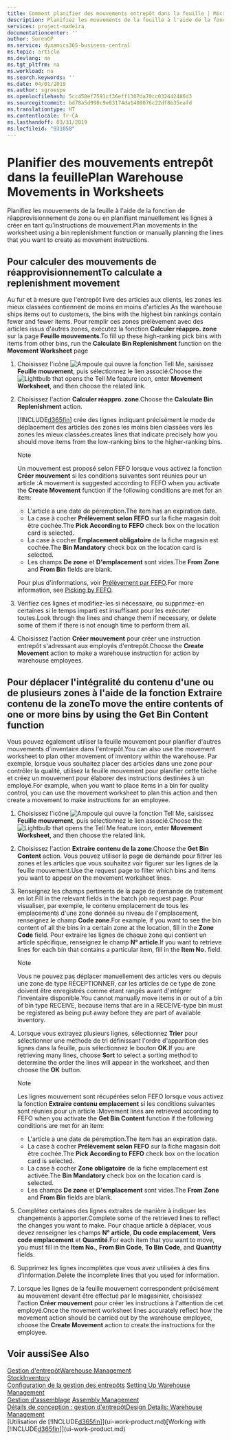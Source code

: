 ```yaml
---
title: Comment planifier des mouvements entrepôt dans la feuille | Microsoft Docs
description: Planifiez les mouvements de la feuille à l'aide de la fonction de réapprovisionnement de zone ou en planifiant manuellement les lignes à créer en tant qu'instructions de mouvement.
services: project-madeira
documentationcenter: ''
author: SorenGP
ms.service: dynamics365-business-central
ms.topic: article
ms.devlang: na
ms.tgt_pltfrm: na
ms.workload: na
ms.search.keywords: ''
ms.date: 04/01/2019
ms.author: sgroespe
ms.openlocfilehash: 5cc450ef7591cf36eff1307da70cc032442486d3
ms.sourcegitcommit: bd78a5d990c9e83174da1409076c22df8b35eafd
ms.translationtype: HT
ms.contentlocale: fr-CA
ms.lasthandoff: 03/31/2019
ms.locfileid: "931058"
---
```

# <a name="plan-warehouse-movements-in-worksheets"></a><span data-ttu-id="4ae21-103">Planifier des mouvements entrepôt dans la feuille</span><span class="sxs-lookup"><span data-stu-id="4ae21-103">Plan Warehouse Movements in Worksheets</span></span>
<span data-ttu-id="4ae21-104">Planifiez les mouvements de la feuille à l'aide de la fonction de réapprovisionnement de zone ou en planifiant manuellement les lignes à créer en tant qu'instructions de mouvement.</span><span class="sxs-lookup"><span data-stu-id="4ae21-104">Plan movements in the worksheet using a bin replenishment function or manually planning the lines that you want to create as movement instructions.</span></span>  

## <a name="to-calculate-a-replenishment-movement"></a><span data-ttu-id="4ae21-105">Pour calculer des mouvements de réapprovisionnement</span><span class="sxs-lookup"><span data-stu-id="4ae21-105">To calculate a replenishment movement</span></span>  
<span data-ttu-id="4ae21-106">Au fur et à mesure que l'entrepôt livre des articles aux clients, les zones les mieux classées contiennent de moins en moins d'articles.</span><span class="sxs-lookup"><span data-stu-id="4ae21-106">As the warehouse ships items out to customers, the bins with the highest bin rankings contain fewer and fewer items.</span></span> <span data-ttu-id="4ae21-107">Pour remplir ces zones prélèvement avec des articles issus d'autres zones, exécutez la fonction **Calculer réappro. zone** sur la page **Feuille mouvements**.</span><span class="sxs-lookup"><span data-stu-id="4ae21-107">To fill up these high-ranking pick bins with items from other bins, run the **Calculate Bin Replenishment** function on the **Movement Worksheet** page</span></span>

1.  <span data-ttu-id="4ae21-108">Choisissez l'icône ![Ampoule qui ouvre la fonction Tell Me](media/ui-search/search_small.png "Dites-moi ce que vous voulez faire"), saisissez **Feuille mouvement**, puis sélectionnez le lien associé.</span><span class="sxs-lookup"><span data-stu-id="4ae21-108">Choose the ![Lightbulb that opens the Tell Me feature](media/ui-search/search_small.png "Tell me what you want to do") icon, enter **Movement Worksheet**, and then choose the related link.</span></span>  
2.  <span data-ttu-id="4ae21-109">Choisissez l'action **Calculer réappro. zone**.</span><span class="sxs-lookup"><span data-stu-id="4ae21-109">Choose the **Calculate Bin Replenishment** action.</span></span>  

    [!INCLUDE[d365fin](includes/d365fin_md.md)] <span data-ttu-id="4ae21-110">crée des lignes indiquant précisément le mode de déplacement des articles des zones les moins bien classées vers les zones les mieux classées.</span><span class="sxs-lookup"><span data-stu-id="4ae21-110">creates lines that indicate precisely how you should move items from the low-ranking bins to the higher-ranking bins.</span></span>  

    > [!NOTE]  
    >  <span data-ttu-id="4ae21-111">Un mouvement est proposé selon FEFO lorsque vous activez la fonction **Créer mouvement** si les conditions suivantes sont réunies pour un article :</span><span class="sxs-lookup"><span data-stu-id="4ae21-111">A movement is suggested according to FEFO when you activate the **Create Movement** function if the following conditions are met for an item:</span></span>  
    >   
    >  -   <span data-ttu-id="4ae21-112">L'article a une date de péremption.</span><span class="sxs-lookup"><span data-stu-id="4ae21-112">The item has an expiration date.</span></span>  
    > -   <span data-ttu-id="4ae21-113">La case à cocher **Prélèvement selon FEFO** sur la fiche magasin doit être cochée.</span><span class="sxs-lookup"><span data-stu-id="4ae21-113">The **Pick According to FEFO** check box on the location card is selected.</span></span>  
    > -   <span data-ttu-id="4ae21-114">La case à cocher **Emplacement obligatoire** de la fiche magasin est cochée.</span><span class="sxs-lookup"><span data-stu-id="4ae21-114">The **Bin Mandatory** check box on the location card is selected.</span></span>  
    > -   <span data-ttu-id="4ae21-115">Les champs **De zone** et **D'emplacement** sont vides.</span><span class="sxs-lookup"><span data-stu-id="4ae21-115">The **From Zone** and **From Bin** fields are blank.</span></span>  

    <span data-ttu-id="4ae21-116">Pour plus d'informations, voir [Prélèvement par FEFO](warehouse-picking-by-fefo.md).</span><span class="sxs-lookup"><span data-stu-id="4ae21-116">For more information, see [Picking by FEFO](warehouse-picking-by-fefo.md).</span></span>  

3.  <span data-ttu-id="4ae21-117">Vérifiez ces lignes et modifiez-les si nécessaire, ou supprimez-en certaines si le temps imparti est insuffisant pour les exécuter toutes.</span><span class="sxs-lookup"><span data-stu-id="4ae21-117">Look through the lines and change them if necessary, or delete some of them if there is not enough time to perform them all.</span></span>  
4.  <span data-ttu-id="4ae21-118">Choisissez l'action **Créer mouvement** pour créer une instruction entrepôt s'adressant aux employés d'entrepôt.</span><span class="sxs-lookup"><span data-stu-id="4ae21-118">Choose the **Create Movement** action to make a warehouse instruction for action by warehouse employees.</span></span>  

## <a name="to-move-the-entire-contents-of-one-or-more-bins-by-using-the-get-bin-content-function"></a><span data-ttu-id="4ae21-119">Pour déplacer l'intégralité du contenu d'une ou de plusieurs zones à l'aide de la fonction Extraire contenu de la zone</span><span class="sxs-lookup"><span data-stu-id="4ae21-119">To move the entire contents of one or more bins by using the Get Bin Content function</span></span>  
<span data-ttu-id="4ae21-120">Vous pouvez également utiliser la feuille mouvement pour planifier d'autres mouvements d'inventaire dans l'entrepôt.</span><span class="sxs-lookup"><span data-stu-id="4ae21-120">You can also use the movement worksheet to plan other movement of inventory within the warehouse.</span></span> <span data-ttu-id="4ae21-121">Par exemple, lorsque vous souhaitez placer des articles dans une zone pour contrôler la qualité, utilisez la feuille mouvement pour planifier cette tâche et créez un mouvement pour élaborer des instructions destinées à un employé.</span><span class="sxs-lookup"><span data-stu-id="4ae21-121">For example, when you want to place items in a bin for quality control, you can use the movement worksheet to plan this action and then create a movement to make instructions for an employee.</span></span>  

1.  <span data-ttu-id="4ae21-122">Choisissez l'icône ![Ampoule qui ouvre la fonction Tell Me](media/ui-search/search_small.png "Dites-moi ce que vous voulez faire"), saisissez **Feuille mouvement**, puis sélectionnez le lien associé.</span><span class="sxs-lookup"><span data-stu-id="4ae21-122">Choose the ![Lightbulb that opens the Tell Me feature](media/ui-search/search_small.png "Tell me what you want to do") icon, enter **Movement Worksheet**, and then choose the related link.</span></span>  
2.  <span data-ttu-id="4ae21-123">Choisissez l'action **Extraire contenu de la zone**.</span><span class="sxs-lookup"><span data-stu-id="4ae21-123">Choose the **Get Bin Content** action.</span></span> <span data-ttu-id="4ae21-124">Vous pouvez utiliser la page de demande pour filtrer les zones et les articles que vous souhaitez voir figurer sur les lignes de la feuille mouvement.</span><span class="sxs-lookup"><span data-stu-id="4ae21-124">Use the request page to filter which bins and items you want to appear on the movement worksheet lines.</span></span>  
3.  <span data-ttu-id="4ae21-125">Renseignez les champs pertinents de la page de demande de traitement en lot.</span><span class="sxs-lookup"><span data-stu-id="4ae21-125">Fill in the relevant fields in the batch job request page.</span></span> <span data-ttu-id="4ae21-126">Pour visualiser, par exemple, le contenu emplacement de tous les emplacements d'une zone donnée au niveau de l'emplacement, renseignez le champ **Code zone**.</span><span class="sxs-lookup"><span data-stu-id="4ae21-126">For example, if you want to see the bin content of all the bins in a certain zone at the location, fill in the **Zone Code** field.</span></span> <span data-ttu-id="4ae21-127">Pour extraire les lignes de chaque zone qui contient un article spécifique, renseignez le champ **N° article**.</span><span class="sxs-lookup"><span data-stu-id="4ae21-127">If you want to retrieve lines for each bin that contains a particular item, fill in the **Item No.** field.</span></span>  

    > [!NOTE]  
    >  <span data-ttu-id="4ae21-128">Vous ne pouvez pas déplacer manuellement des articles vers ou depuis une zone de type RÉCEPTIONNER, car les articles de ce type de zone doivent être enregistrés comme étant rangés avant d'intégrer l'inventaire disponible.</span><span class="sxs-lookup"><span data-stu-id="4ae21-128">You cannot manually move items in or out of a bin of bin type RECEIVE, because items that are in a RECEIVE-type bin must be registered as being put away before they are part of available inventory.</span></span>  

4.  <span data-ttu-id="4ae21-129">Lorsque vous extrayez plusieurs lignes, sélectionnez **Trier** pour sélectionner une méthode de tri définissant l'ordre d'apparition des lignes dans la feuille, puis sélectionnez le bouton **OK**.</span><span class="sxs-lookup"><span data-stu-id="4ae21-129">If you are retrieving many lines, choose **Sort** to select a sorting method to determine the order the lines will appear in the worksheet, and then choose the **OK** button.</span></span>  

    > [!NOTE]  
    >  <span data-ttu-id="4ae21-130">Les lignes mouvement sont récupérées selon FEFO lorsque vous activez la fonction **Extraire contenu emplacement** si les conditions suivantes sont réunies pour un article :</span><span class="sxs-lookup"><span data-stu-id="4ae21-130">Movement lines are retrieved according to FEFO when you activate the **Get Bin Content** function if the following conditions are met for an item:</span></span>  
    >   
    >  -   <span data-ttu-id="4ae21-131">L'article a une date de péremption.</span><span class="sxs-lookup"><span data-stu-id="4ae21-131">The item has an expiration date.</span></span>  
    > -   <span data-ttu-id="4ae21-132">La case à cocher **Prélèvement selon FEFO** sur la fiche magasin doit être cochée.</span><span class="sxs-lookup"><span data-stu-id="4ae21-132">The **Pick According to FEFO** check box on the location card is selected.</span></span>  
    > -   <span data-ttu-id="4ae21-133">La case à cocher **Zone obligatoire** de la fiche emplacement est activée.</span><span class="sxs-lookup"><span data-stu-id="4ae21-133">The **Bin Mandatory** check box on the location card is selected.</span></span>  
    > -   <span data-ttu-id="4ae21-134">Les champs **De zone** et **D'emplacement** sont vides.</span><span class="sxs-lookup"><span data-stu-id="4ae21-134">The **From Zone** and **From Bin** fields are blank.</span></span>  

5.  <span data-ttu-id="4ae21-135">Complétez certaines des lignes extraites de manière à indiquer les changements à apporter.</span><span class="sxs-lookup"><span data-stu-id="4ae21-135">Complete some of the retrieved lines to reflect the changes you want to make.</span></span> <span data-ttu-id="4ae21-136">Pour chaque article à déplacer, vous devez renseigner les champs **N° article**, **Du code emplacement**, **Vers code emplacement** et **Quantité**.</span><span class="sxs-lookup"><span data-stu-id="4ae21-136">For each item that you want to move, you must fill in the **Item No.**, **From Bin Code**, **To Bin Code**, and **Quantity** fields.</span></span>  
6.  <span data-ttu-id="4ae21-137">Supprimez les lignes incomplètes que vous avez utilisées à des fins d'information.</span><span class="sxs-lookup"><span data-stu-id="4ae21-137">Delete the incomplete lines that you used for information.</span></span>  
7.  <span data-ttu-id="4ae21-138">Lorsque les lignes de la feuille mouvement correspondent précisément au mouvement devant être effectué par le magasinier, choisissez l'action **Créer mouvement** pour créer les instructions à l'attention de cet employé.</span><span class="sxs-lookup"><span data-stu-id="4ae21-138">Once the movement worksheet lines accurately reflect how the movement action should be carried out by the warehouse employee, choose the **Create Movement** action to create the instructions for the employee.</span></span>  

## <a name="see-also"></a><span data-ttu-id="4ae21-139">Voir aussi</span><span class="sxs-lookup"><span data-stu-id="4ae21-139">See Also</span></span>  
[<span data-ttu-id="4ae21-140">Gestion d'entrepôt</span><span class="sxs-lookup"><span data-stu-id="4ae21-140">Warehouse Management</span></span>](warehouse-manage-warehouse.md)  
[<span data-ttu-id="4ae21-141">Stock</span><span class="sxs-lookup"><span data-stu-id="4ae21-141">Inventory</span></span>](inventory-manage-inventory.md)  
<span data-ttu-id="4ae21-142">[Configuration de la gestion des entrepôts](warehouse-setup-warehouse.md)   </span><span class="sxs-lookup"><span data-stu-id="4ae21-142">[Setting Up Warehouse Management](warehouse-setup-warehouse.md)   </span></span>  
<span data-ttu-id="4ae21-143">[Gestion d'assemblage](assembly-assemble-items.md)  </span><span class="sxs-lookup"><span data-stu-id="4ae21-143">[Assembly Management](assembly-assemble-items.md)  </span></span>  
[<span data-ttu-id="4ae21-144">Détails de conception : gestion d'entrepôt</span><span class="sxs-lookup"><span data-stu-id="4ae21-144">Design Details: Warehouse Management</span></span>](design-details-warehouse-management.md)  
<span data-ttu-id="4ae21-145">[Utilisation de [!INCLUDE[d365fin](includes/d365fin_md.md)]](ui-work-product.md)</span><span class="sxs-lookup"><span data-stu-id="4ae21-145">[Working with [!INCLUDE[d365fin](includes/d365fin_md.md)]](ui-work-product.md)</span></span>
